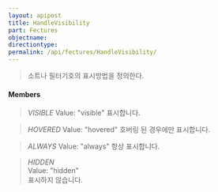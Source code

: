 ```yaml
---
layout: apipost
title: HandleVisibility
part: Fectures
objectname: 
directiontype: 
permalink: /api/fectures/HandleVisibility/
---
```



> 소트나 필터기호의 표시방법을 정의한다.

#### Members

> *VISIBLE*
> Value: "visible" 
> 표시합니다.                                 

> *HOVERED*
> Value: "hovered" 
> 호버링 된 경우에만 표시합니다.                                 

> *ALWAYS*
> Value: "always" 
> 항상 표시합니다.                                 

> *HIDDEN*  
> Value: "hidden"  
> 표시하지 않습니다.                          
